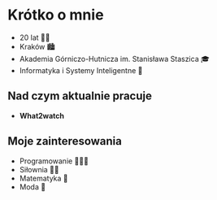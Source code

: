 # Krótko o mnie
- 20 lat 🧑🏻
- Kraków 🏙️
- Akademia Górniczo-Hutnicza im. Stanisława Staszica 🎓
- Informatyka i Systemy Inteligentne 🤖

## Nad czym aktualnie pracuje
- **What2watch**

## Moje zainteresowania
- Programowanie 🧑🏻‍💻
- Siłownia 🏋🏻
- Matematyka 📏
- Moda 🧢
